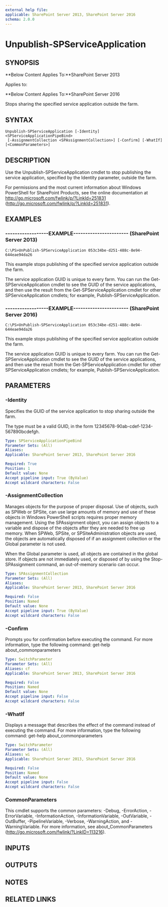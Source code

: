 ```yaml
---
external help file: 
applicable: SharePoint Server 2013, SharePoint Server 2016
schema: 2.0.0
---
```


# Unpublish-SPServiceApplication

## SYNOPSIS
**Below Content Applies To:**SharePoint Server 2013

Applies to:

**Below Content Applies To:**SharePoint Server 2016

Stops sharing the specified service application outside the farm.



## SYNTAX

```
Unpublish-SPServiceApplication [-Identity] <SPServiceApplicationPipeBind>
 [-AssignmentCollection <SPAssignmentCollection>] [-Confirm] [-WhatIf] [<CommonParameters>]
```

## DESCRIPTION
Use the Unpublish-SPServiceApplication cmdlet to stop publishing the service application, specified by the Identity parameter, outside the farm.

For permissions and the most current information about Windows PowerShell for SharePoint Products, see the online documentation at http://go.microsoft.com/fwlink/p/?LinkId=251831 (http://go.microsoft.com/fwlink/p/?LinkId=251831).

## EXAMPLES

### ------------------EXAMPLE----------------------- (SharePoint Server 2013)
```
C:\PS>UnPublish-SPServiceApplication 053c34be-d251-488c-8e94-644eae94da26
```

This example stops publishing of the specified service application outside the farm.

The service application GUID is unique to every farm.
You can run the Get-SPServiceApplication cmdlet to see the GUID of the service applications, and then use the result from the Get-SPServiceApplication cmdlet for other SPServiceApplication cmdlets; for example, Publish-SPServiceApplication.

### ------------------EXAMPLE----------------------- (SharePoint Server 2016)
```
C:\PS>UnPublish-SPServiceApplication 053c34be-d251-488c-8e94-644eae94da26
```

This example stops publishing of the specified service application outside the farm.

The service application GUID is unique to every farm.
You can run the Get-SPServiceApplication cmdlet to see the GUID of the service applications, and then use the result from the Get-SPServiceApplication cmdlet for other SPServiceApplication cmdlets; for example, Publish-SPServiceApplication.

## PARAMETERS

### -Identity
Specifies the GUID of the service application to stop sharing outside the farm.

The type must be a valid GUID, in the form 12345678-90ab-cdef-1234-567890bcdefgh.

```yaml
Type: SPServiceApplicationPipeBind
Parameter Sets: (All)
Aliases: 
Applicable: SharePoint Server 2013, SharePoint Server 2016

Required: True
Position: 1
Default value: None
Accept pipeline input: True (ByValue)
Accept wildcard characters: False
```

### -AssignmentCollection
Manages objects for the purpose of proper disposal.
Use of objects, such as SPWeb or SPSite, can use large amounts of memory and use of these objects in Windows PowerShell scripts requires proper memory management.
Using the SPAssignment object, you can assign objects to a variable and dispose of the objects after they are needed to free up memory.
When SPWeb, SPSite, or SPSiteAdministration objects are used, the objects are automatically disposed of if an assignment collection or the Global parameter is not used.

When the Global parameter is used, all objects are contained in the global store.
If objects are not immediately used, or disposed of by using the Stop-SPAssignment command, an out-of-memory scenario can occur.

```yaml
Type: SPAssignmentCollection
Parameter Sets: (All)
Aliases: 
Applicable: SharePoint Server 2013, SharePoint Server 2016

Required: False
Position: Named
Default value: None
Accept pipeline input: True (ByValue)
Accept wildcard characters: False
```

### -Confirm
Prompts you for confirmation before executing the command.
For more information, type the following command: get-help about_commonparameters

```yaml
Type: SwitchParameter
Parameter Sets: (All)
Aliases: cf
Applicable: SharePoint Server 2013, SharePoint Server 2016

Required: False
Position: Named
Default value: None
Accept pipeline input: False
Accept wildcard characters: False
```

### -WhatIf
Displays a message that describes the effect of the command instead of executing the command.
For more information, type the following command: get-help about_commonparameters

```yaml
Type: SwitchParameter
Parameter Sets: (All)
Aliases: wi
Applicable: SharePoint Server 2013, SharePoint Server 2016

Required: False
Position: Named
Default value: None
Accept pipeline input: False
Accept wildcard characters: False
```

### CommonParameters
This cmdlet supports the common parameters: -Debug, -ErrorAction, -ErrorVariable, -InformationAction, -InformationVariable, -OutVariable, -OutBuffer, -PipelineVariable, -Verbose, -WarningAction, and -WarningVariable. For more information, see about_CommonParameters (http://go.microsoft.com/fwlink/?LinkID=113216).

## INPUTS

## OUTPUTS

## NOTES

## RELATED LINKS

